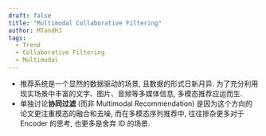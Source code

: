 ```yaml
---
draft: false
title: "Multimodal Collaborative Filtering"
author: MTandHJ
tags:
  - Trend
  - Collaborative Filtering
  - Multimodal
---
```


- 推荐系统是一个显然的数据驱动的场景, 且数据的形式日新月异. 为了充分利用现实场景中丰富的文字、图片、音频等多媒体信息, 多模态推荐应运而生.
- 单独讨论**协同过滤** (而非 Multimodal Recommendation) 是因为这个方向的论文更注重模态的融合和去噪, 而在多模态序列推荐中, 往往掺杂更多对于 Encoder 的思考, 也更多是舍弃 ID 的场景.


<!-- 使用更高效的CSS加载方式 -->
<link rel="stylesheet" href="/css/timeline.css">

<div id="timeline">
  <!-- 时间线将由 JavaScript 自动生成 -->
</div>

<script>
// 时间线数据
window.timelineData = [

  {
    "date": "2025-08-08",
    "title": "MMR",
    "description": "Enhanced I-I Semantic Graph",
    "paperUrl": "http://arxiv.org/abs/2508.06154",
    "imageUrl": "https://raw.githubusercontent.com/MTandHJ/blog_source/master/images/20250812113828.png",
    "importance": "emmm"
  },

  {
    "date": "2025-08-07",
    "title": "Does Multimodality Improve Recommender Systems as Expected? A Critical  Analysis and Future Directions",
    "description": "系统比较了多模态在不同场景不同阶段的效用, 以及最佳的利用结构",
    "paperUrl": "http://arxiv.org/abs/2508.05377",
    "imageUrl": "https://raw.githubusercontent.com/MTandHJ/blog_source/master/images/20250809134808.png",
    "importance": "emmm"
  },

  {
    "date": "2025-04-22",
    "title": "LVLM Benchmark",
    "description": "多模态大模型通过 5 种策略增强多模态序列推荐的评测",
    "paperUrl": "https://dl.acm.org/doi/10.1145/3696410.3714764",
    "imageUrl": "https://raw.githubusercontent.com/MTandHJ/blog_source/master/images/20250703173900.png",
    "importance": "emmm"
  },

  {
    "date": "2025-02-13",
    "title": "R2MR",
    "description": "由高质量模态修正另一高质量模态特征以改善多模态协同过滤",
    "paperUrl": "/posts/r2mr/",
    "imageUrl": "https://raw.githubusercontent.com/MTandHJ/blog_source/master/images/20250820114642.png",
    "importance": "novel"
  },

  {
    "date": "2025-02-12",
    "title": "Spectrum Shift Correction",
    "description": "指出了交互图掺杂多模态信息后频谱偏移现象并提出解决方法",
    "paperUrl": "https://arxiv.org/pdf/2502.08071",
    "imageUrl": "https://raw.githubusercontent.com/MTandHJ/blog_source/master/images/20250703173949.png",
    "importance": "novel"
  },

  {
    "date": "2024-12-16",
    "title": "STAIR",
    "description": "指出电商场景下交互行为的非模态驱动性, 以及交互图卷积的模态擦除问题",
    "paperUrl": "https://arxiv.org/abs/2412.11729",
    "imageUrl": "https://raw.githubusercontent.com/MTandHJ/blog_source/master/images/20250703174117.png",
    "importance": "novel"
  },

  {
    "date": "2023-08-07",
    "title": "MGCN",
    "description": "提出后续常用的门控机制用以模态去噪",
    "paperUrl": "https://arxiv.org/abs/2308.03588",
    "imageUrl": "https://raw.githubusercontent.com/MTandHJ/blog_source/master/images/20250703174209.png",
    "importance": "novel"
  },

  {
    "date": "2023-07-18",
    "title": "LightGT",
    "description": "Layer-wise (graph) position encoder + Attention",
    "paperUrl": "https://dl.acm.org/doi/pdf/10.1145/3539618.3591716",
    "imageUrl": "https://raw.githubusercontent.com/MTandHJ/blog_source/master/images/20250703174308.png",
    "importance": "emmm"
  },

  {
    "date": "2023-02-21",
    "title": "MMSSL",
    "description": "相当复杂的对比学习",
    "paperUrl": "https://arxiv.org/abs/2302.10632",
    "imageUrl": "https://raw.githubusercontent.com/MTandHJ/blog_source/master/images/20250703174402.png",
    "importance": "emmm"
  },

  {
    "date": "2022-11-13",
    "title": "FREEDOM",
    "description": "进一步简化 LATTICE + 动态图采样",
    "paperUrl": "https://arxiv.org/abs/2211.06924",
    "imageUrl": "https://raw.githubusercontent.com/MTandHJ/blog_source/master/images/20250703174439.png",
    "importance": "novel"
  },

  {
    "date": "2022-07-13",
    "title": "BM3",
    "description": "'高效'的对比学习",
    "paperUrl": "https://arxiv.org/abs/2207.05969",
    "imageUrl": "https://raw.githubusercontent.com/MTandHJ/blog_source/master/images/20250703174519.png",
    "importance": "emmm"
  },

  {
    "date": "2021-08-17",
    "title": "DualGNN",
    "description": "应用 User 共现图",
    "paperUrl": "https://jhyin12.github.io/Papers/TMM21%20DualGNN%20Dual%20Graph%20Neural%20Network%20for%20Multimedia%20Recommendation.pdf",
    "imageUrl": "https://raw.githubusercontent.com/MTandHJ/blog_source/master/images/20250703174600.png",
    "importance": "emmm"
  },

  {
    "date": "2021-04-19",
    "title": "LATTICE",
    "description": "首次尝试使用多模 kNN 图",
    "paperUrl": "https://arxiv.org/abs/2104.09036",
    "imageUrl": "https://raw.githubusercontent.com/MTandHJ/blog_source/master/images/20250703174720.png",
    "importance": "seminal"
  },

  {
    "date": "2019-01-01",
    "title": "MMGCN",
    "description": "图、文、音三路卷积然后合并",
    "paperUrl": "http://staff.ustc.edu.cn/~hexn/papers/mm19-MMGCN.pdf",
    "imageUrl": "https://raw.githubusercontent.com/MTandHJ/blog_source/master/images/20250703174815.png",
    "importance": "emmm"
  },

  {
    "date": "2015-10-06",
    "title": "VBPR",
    "description": "多模态首次用在协同过滤上, 图像特征拼接ID embedding",
    "paperUrl": "https://arxiv.org/abs/1510.01784",
    "imageUrl": "https://raw.githubusercontent.com/MTandHJ/blog_source/master/images/20250703174854.png",
    "importance": "seminal"
  },

];
</script>

<script src="/js/timeline.js"></script>